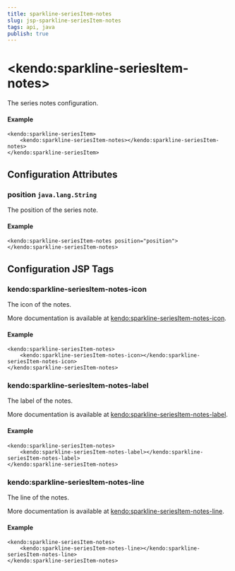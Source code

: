 ```yaml
---
title: sparkline-seriesItem-notes
slug: jsp-sparkline-seriesItem-notes
tags: api, java
publish: true
---
```


# \<kendo:sparkline-seriesItem-notes\>

The series notes configuration.

#### Example
    <kendo:sparkline-seriesItem>
        <kendo:sparkline-seriesItem-notes></kendo:sparkline-seriesItem-notes>
    </kendo:sparkline-seriesItem>

## Configuration Attributes

### position `java.lang.String`

The position of the series note.

#### Example
    <kendo:sparkline-seriesItem-notes position="position">
    </kendo:sparkline-seriesItem-notes>


##  Configuration JSP Tags

### kendo:sparkline-seriesItem-notes-icon

The icon of the notes.

More documentation is available at [kendo:sparkline-seriesItem-notes-icon](/api/wrappers/jsp/sparkline/seriesitem-notes-icon).

#### Example

    <kendo:sparkline-seriesItem-notes>
        <kendo:sparkline-seriesItem-notes-icon></kendo:sparkline-seriesItem-notes-icon>
    </kendo:sparkline-seriesItem-notes>

### kendo:sparkline-seriesItem-notes-label

The label of the notes.

More documentation is available at [kendo:sparkline-seriesItem-notes-label](/api/wrappers/jsp/sparkline/seriesitem-notes-label).

#### Example

    <kendo:sparkline-seriesItem-notes>
        <kendo:sparkline-seriesItem-notes-label></kendo:sparkline-seriesItem-notes-label>
    </kendo:sparkline-seriesItem-notes>

### kendo:sparkline-seriesItem-notes-line

The line of the notes.

More documentation is available at [kendo:sparkline-seriesItem-notes-line](/api/wrappers/jsp/sparkline/seriesitem-notes-line).

#### Example

    <kendo:sparkline-seriesItem-notes>
        <kendo:sparkline-seriesItem-notes-line></kendo:sparkline-seriesItem-notes-line>
    </kendo:sparkline-seriesItem-notes>

